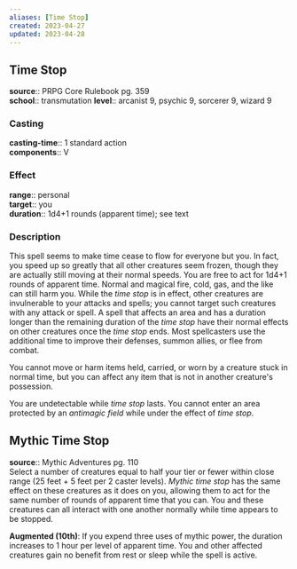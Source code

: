 ```yaml
---
aliases: [Time Stop]
created: 2023-04-27
updated: 2023-04-28
---
```


## Time Stop

**source**:: PRPG Core Rulebook pg. 359  
**school**:: transmutation
**level**:: arcanist 9, psychic 9, sorcerer 9, wizard 9

### Casting

**casting-time**:: 1 standard action  
**components**:: V

### Effect

**range**:: personal  
**target**:: you  
**duration**:: 1d4+1 rounds (apparent time); see text

### Description

This spell seems to make time cease to flow for everyone but you. In fact, you speed up so greatly that all other creatures seem frozen, though they are actually still moving at their normal speeds. You are free to act for 1d4+1 rounds of apparent time. Normal and magical fire, cold, gas, and the like can still harm you. While the *time stop* is in effect, other creatures are invulnerable to your attacks and spells; you cannot target such creatures with any attack or spell. A spell that affects an area and has a duration longer than the remaining duration of the *time stop* have their normal effects on other creatures once the *time stop* ends. Most spellcasters use the additional time to improve their defenses, summon allies, or flee from combat.  
  
You cannot move or harm items held, carried, or worn by a creature stuck in normal time, but you can affect any item that is not in another creature's possession.  
  
You are undetectable while *time stop* lasts. You cannot enter an area protected by an *antimagic field* while under the effect of *time stop*.

## Mythic Time Stop

**source**:: Mythic Adventures pg. 110  
Select a number of creatures equal to half your tier or fewer within close range (25 feet + 5 feet per 2 caster levels). *Mythic time stop* has the same effect on these creatures as it does on you, allowing them to act for the same number of rounds of apparent time that you can. You and these creatures can all interact with one another normally while time appears to be stopped.  
  
**Augmented (10th)**: If you expend three uses of mythic power, the duration increases to 1 hour per level of apparent time. You and other affected creatures gain no benefit from rest or sleep while the spell is active.
